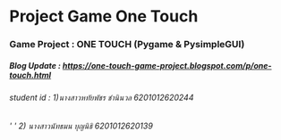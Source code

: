 # Project Game One Touch
### Game Project : ONE TOUCH (Pygame & PysimpleGUI)
##### Blog Update : https://one-touch-game-project.blogspot.com/p/one-touch.html
###### student id : 1)นางสาวหทัยพัชร ชำนินวล 6201012620244 
###### '          ' 2) นางสาวนัทธมน บุญนิธิ  6201012620139
